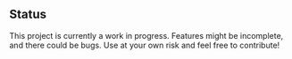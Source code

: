 ## Status

This project is currently a work in progress. Features might be incomplete, and there could be bugs. Use at your own risk and feel free to contribute!
